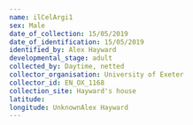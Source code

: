 ```yaml
---
name: ilCelArgi1
sex: Male
date_of_collection: 15/05/2019
date_of_identification: 15/05/2019
identified_by: Alex Hayward
developmental_stage: adult
collected_by: Daytime, netted
collector_organisation: University of Exeter
collector_id: EN_OX_1168
collection_site: Hayward's house
latitude: 
longitude: UnknownAlex Hayward
---
```

